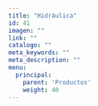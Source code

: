 ```yaml
---
title: "Hidráulica"
id: 41
imagen: ""
link: ""
catalogo: ""
meta_keywords: ""
meta_description: ""
menu:
  principal:
    parent: 'Productos'
    weight: 40
---
```

